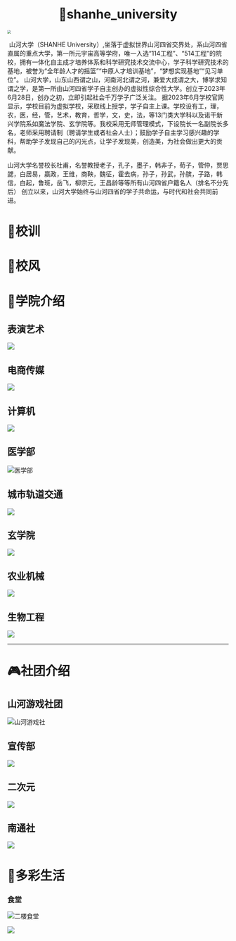 #  <center> :rainbow:shanhe_university

<certer><img src="./photo/logo.png" style="zoom: 50%;" />		

​		山河大学（SHANHE University）,坐落于虚拟世界山河四省交界处，系山河四省直属的重点大学，第一所元宇宙高等学府，唯一入选“114工程”、“514工程”的院校，拥有一体化自主成才培养体系和科学研究技术交流中心，学子科学研究技术的基地，被誉为“全年龄人才的摇篮”“中原人才培训基地”，“梦想实现基地”“见习单位”。
山河大学，山东山西谓之山，河南河北谓之河，兼爱大成谓之大，博学求知谓之学，是第一所由山河四省学子自主创办的虚拟性综合性大学。创立于2023年6月28日，创办之初，立即引起社会千万学子广泛关注。
据2023年6月学校官网显示，学校目前为虚拟学校，采取线上授学，学子自主上课。学校设有工，理，农，医，经，管，艺术，教育，哲学，文，史，法，等13门类大学科以及诺干新兴学院系如魔法学院、玄学院等。我校采用无师管理模式，下设院长一名副院长多名，老师采用聘请制（聘请学生或者社会人士）；鼓励学子自主学习感兴趣的学科，帮助学子发现自己的闪光点，让学子发现美，创造美，为社会做出更大的贡献。

​		山河大学名誉校长杜甫，名誉教授老子，孔子，墨子，韩非子，荀子，管仲，贾思勰，白居易，嬴政，王维，商鞅，魏征，霍去病，孙子，孙武，孙膑，子路，韩信，白起，鲁班，岳飞，柳宗元，王昌龄等等所有山河四省户籍名人（排名不分先后）
创立以来，山河大学始终与山河四省的学子共命运，与时代和社会共同前进。        



# :bell:校训



# :wind_chime:校风



# :school:学院介绍

## 表演艺术

![](./photo/学院群/表演艺术.jpg)

## 电商传媒

![](./photo/学院群/电商传媒.jpg)

## 计算机

![](./photo/学院群/计算机.jpg)

## 医学部

![医学部](./photo/学院群/医学部.jpg)

## 城市轨道交通

![](./photo/学院群/城市轨道交通.jpg)

## 玄学院

![](./photo/学院群/玄学院.jpg)

## 农业机械

![](./photo/学院群/农业机械.jpg)

## 生物工程

![](./photo/学院群/生物工程.jpg)

---

# :video_game:社团介绍

## 山河游戏社团

![山河游戏社](./photo/社团群/山河游戏社.jpg)

## 宣传部

![](./photo/社团群/宣传部.jpg)

## 二次元

![](./photo/社团群/二次元.jpg)

## 南通社

![](./photo/社团群/南通社.jpg)

# :art:多彩生活

### 食堂

![二楼食堂](./photo/生活群/二楼食堂.jpg)

![](./photo/生活群/食堂.jpg)







